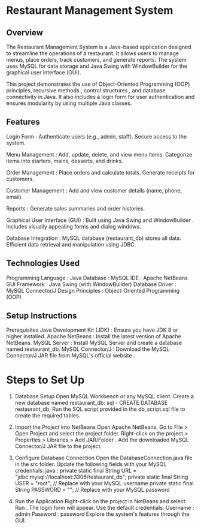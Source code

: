 # Restaurant Management System
## Overview

The Restaurant Management System is a Java-based application designed to streamline the operations of a restaurant. It allows users to manage menus, place orders, track customers, and generate reports. The system uses MySQL for data storage and Java Swing with WindowBuilder for the graphical user interface (GUI).

This project demonstrates the use of Object-Oriented Programming (OOP) principles, recursive methods , control structures , and database connectivity in Java. It also includes a login form for user authentication and ensures modularity by using multiple Java classes.

## Features
Login Form :
Authenticate users (e.g., admin, staff).
Secure access to the system.

Menu Management :
Add, update, delete, and view menu items.
Categorize items into starters, mains, desserts, and drinks.

Order Management :
Place orders and calculate totals.
Generate receipts for customers.

Customer Management :
Add and view customer details (name, phone, email).

Reports :
Generate sales summaries and order histories.

Graphical User Interface (GUI) :
Built using Java Swing and WindowBuilder .
Includes visually appealing forms and dialog windows.

Database Integration :
MySQL database (restaurant_db) stores all data.
Efficient data retrieval and manipulation using JDBC.

## Technologies Used
Programming Language : Java
Database : MySQL
IDE : Apache NetBeans
GUI Framework : Java Swing (with WindowBuilder)
Database Driver : MySQL Connector/J
Design Principles : Object-Oriented Programming (OOP)

## Setup Instructions
Prerequisites
Java Development Kit (JDK) : Ensure you have JDK 8 or higher installed.
Apache NetBeans : Install the latest version of Apache NetBeans.
MySQL Server : Install MySQL Server and create a database named restaurant_db.
MySQL Connector/J : Download the MySQL Connector/J JAR file from MySQL's official website .

# Steps to Set Up
1. Database Setup
Open MySQL Workbench or any MySQL client.
Create a new database named restaurant_db:
sql - CREATE DATABASE restaurant_db;
Run the SQL script provided in the db_script.sql file to create the required tables.

2. Import the Project into NetBeans
Open Apache NetBeans.
Go to File > Open Project and select the project folder.
Right-click on the project > Properties > Libraries > Add JAR/Folder .
Add the downloaded MySQL Connector/J JAR file to the project.

3. Configure Database Connection
Open the DatabaseConnection.java file in the src folder.
Update the following fields with your MySQL credentials:
java :
private static final String URL = "jdbc:mysql://localhost:3306/restaurant_db";
private static final String USER = "root"; // Replace with your MySQL username
private static final String PASSWORD = ""; // Replace with your MySQL password

4. Run the Application
Right-click on the project in NetBeans and select Run .
The login form will appear. Use the default credentials:
Username : admin
Password : password
Explore the system's features through the GUI.